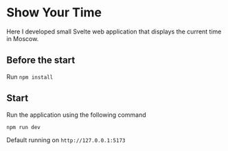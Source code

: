 # Show Your Time

Here I developed small Svelte web application that displays the current time in Moscow.

## Before the start

Run `npm install`

## Start
Run the application using the following command
```bash
npm run dev
```
Default running on `http://127.0.0.1:5173`


